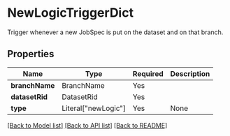 # NewLogicTriggerDict

Trigger whenever a new JobSpec is put on the dataset and on
that branch.


## Properties
| Name | Type | Required | Description |
| ------------ | ------------- | ------------- | ------------- |
**branchName** | BranchName | Yes |  |
**datasetRid** | DatasetRid | Yes |  |
**type** | Literal["newLogic"] | Yes | None |


[[Back to Model list]](../../README.md#documentation-for-models) [[Back to API list]](../../README.md#documentation-for-api-endpoints) [[Back to README]](../../README.md)

